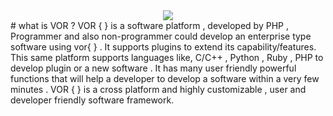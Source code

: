 <div  align='center'><img src='https://raw.githubusercontent.com/prappo/vor/master/img/logo.jpg'></div>
# what is VOR ?
VOR { } is a software platform , developed by PHP , Programmer and also non-programmer could develop an enterprise type software using vor{ } . It supports plugins to extend its capability/features. This same platform supports languages like, C/C++ , Python , Ruby , PHP to develop plugin or a new software . It has many user friendly powerful functions that will help a developer to develop a software within a very few minutes . VOR { } is a cross platform and highly customizable , user and developer friendly software framework.
